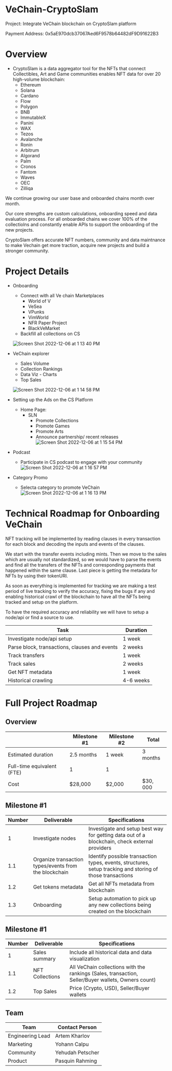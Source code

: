 # VeChain-CryptoSlam
Project: Integrate VeChain blockchain on CryptoSlam platform

Payment Address: 0x5aE970dcb37067Aed6F9578b64482dF9D91622B3


# Overview
- CryptoSlam is a data aggregator tool for the NFTs that connect Collectibles, Art and Game communities enables NFT data for over 20 high-volume blockchain:
    - Ethereum
    - Solana
    - Cardano
    - Flow
    - Polygon
    - BNB
    - ImmutableX
    - Panini
    - WAX
    - Tezos
    - Avalanche
    - Ronin
    - Arbitrum
    - Algorand
    - Palm
    - Cronos
    - Fantom
    - Waves
    - OEC
    - Zilliqa

We continue growing our user base and onboarded chains month over month. 

Our core strengths are custom calculations, onboarding speed and data evaluation process. For all onboarded chains we cover 100% of the collectiolns and constantly enable APIs to support the onboarding of the new projects. 

CryptoSlam offers accurate NFT numbers, community and data maintnance to make Vechain get more traction, acquire new projects and build a stronger community.

# Project Details 
- Onboarding
    - Connect with all Ve chain Marketplaces
        - World of V
        - VeSea
        - VPunks
        - VimWorld
        - NFR Paper Project
        - BlackVeMarket
    - Backfill all collections on CS
    
    ![Screen Shot 2022-12-06 at 1 13 40 PM](https://user-images.githubusercontent.com/121036746/208442943-15b2c530-fc2c-4d66-b031-e1213bd4302f.png)

- VeChain explorer
    - Sales Volume
    - Collection Rankings
    - Data Viz - Charts
    - Top Sales
    
    ![Screen Shot 2022-12-06 at 1 14 58 PM](https://user-images.githubusercontent.com/121036746/208443477-6345461f-7e64-451d-a042-f2aca9bcd578.png)

- Setting up the Ads on the CS Platform
    - Home Page:
        - SLN
            - Promote Collections
            - Promote Games
            - Promote Arts
            - Announce partnership/ recent releases
            ![Screen Shot 2022-12-06 at 1 15 54 PM](https://user-images.githubusercontent.com/121036746/208443571-17f3f283-22b2-403e-8669-0baceeb7a8e7.png)
            
- Podcast
    - Participate in CS podcast to engage with your community
![Screen Shot 2022-12-06 at 1 16 57 PM](https://user-images.githubusercontent.com/121036746/208443698-0a0fbcef-72bb-4835-a33f-bae3053183b7.png)

- Category Promo
    - Selecta category to promote VeChain
![Screen Shot 2022-12-06 at 1 16 13 PM](https://user-images.githubusercontent.com/121036746/208443784-335f5025-b873-4658-ba8f-5258d1dc139f.png)


# Technical Roadmap for Onboarding VeChain

NFT tracking will be implemented by reading clauses in every transaction for each block and decoding the inputs and events of the clauses.

We start with the transfer events including mints. Then we move to the sales which are usually not standardized, so we would have to parse the events and find all the transfers of the NFTs and corresponding payments that happened within the same clause. Last piece is getting the metadata for NFTs by using their tokenURI.

As soon as everything is implemented for tracking we are making a test period of live tracking to verify the accuracy, fixing the bugs if any and enabling historical crawl of the blockchain to have all the NFTs being tracked and setup on the platform.

To have the required accuracy and reliability we will have to setup a node/api or find a source to use.

| Task | Duration |
| --- | --- |
| Investigate node/api setup | 1 week |
| Parse block, transactions, clauses and events | 2 weeks |
| Track transfers | 1 week |
| Track sales | 2 weeks |
| Get NFT metadata | 1 week |
| Historical crawling | 4-6 weeks |

# Full Project Roadmap
## Overview
|  | Milestone #1 | Milestone #2 | Total |
| --- | --- | --- | --- |
| Estimated duration | 2.5 months  | 1 week | 3 months |
| Full-time equivalent (FTE) | 1 | 1 |  |
| Cost  | $28,000 | $2,000 | $30, 000 |

## Milestone #1
| Number | Deliverable | Specifications |
| --- | --- | --- |
| 1 | Investigate nodes | Investigate and setup best way for getting data out of a blockchain, check external providers |
| 1.1 | Organize transaction types/events from the blockchain | Identify possible transaction types, events, structures, setup tracking and storing of those transactions |
| 1.2 | Get tokens metadata | Get all NFTs metadata from blockchain |
| 1.3 | Onboarding | Setup automation to pick up any new collections being created on the blockchain |

## Milestone #1
| Number | Deliverable | Specifications |
| --- | --- | --- |
| 1 | Sales summary  | Include all historical data and data visualization  |
| 1.1 | NFT Collections | All VeChain collections with the rankings  (Sales, transaction,  Seller/Buyer wallets, Owners count) |
| 1.2 | Top Sales | Price (Crypto, USD), Seller/Buyer wallets |

## Team
| Team | Contact Person|
| --- | --- |
| Engineering Lead  | Artem Kharlov |
| Marketing | Yohann Calpu |
| Community  | Yehudah Petscher |
| Product | Pasquin Rahming |


    
